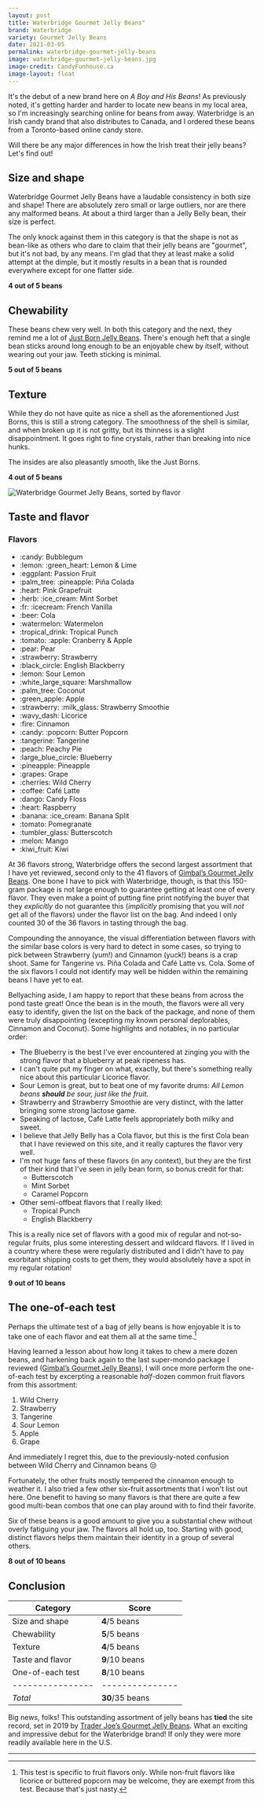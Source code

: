 ```yaml
---
layout: post
title: Waterbridge Gourmet Jelly Beans"
brand: Waterbridge
variety: Gourmet Jelly Beans
date: 2021-03-05
permalink: waterbridge-gourmet-jelly-beans
image: waterbridge-gourmet-jelly-beans.jpg
image-credit: CandyFunhouse.ca
image-layout: float
---
```



It's the debut of a new brand here on <cite>A Boy and His Beans</cite>!
As previously noted, it's getting harder and harder to locate new beans
in my local area, so I'm increasingly searching online for beans from away.
Waterbridge is an Irish candy brand that also distributes to Canada,
and I ordered these beans from a Toronto-based online candy store.

Will there be any major differences in how the Irish treat their jelly beans?
Let's find out!


## Size and shape

Waterbridge Gourmet Jelly Beans have a laudable consistency
in both size and shape!
There are absolutely zero small or large outliers,
nor are there any malformed beans.
At about a third larger than a Jelly Belly bean, their size is perfect.

The only knock against them in this category is that the shape is not
as bean-like as others who dare to claim that their jelly beans are "gourmet",
but it's not bad, by any means.
I'm glad that they at least make a solid attempt at the dimple,
but it mostly results in a bean that is rounded everywhere
except for one flatter side.

**4 out of 5 beans**


## Chewability

These beans chew very well.
In both this category and the next, they remind me a lot of
[Just Born Jelly Beans](/just-born-jelly-beans).
There's enough heft that a single bean sticks around long enough
to be an enjoyable chew by itself, without wearing out your jaw.
Teeth sticking is minimal.

**5 out of 5 beans**


## Texture

While they do not have quite as nice a shell as the aforementioned Just Borns,
this is still a strong category.
The smoothness of the shell is similar, and when broken up it is not gritty,
but its thinness is a slight disappointment.
It goes right to fine crystals, rather than breaking into nice hunks.

The insides are also pleasantly smooth, like the Just Borns.

**4 out of 5 beans**

<img src="/static/img/waterbridge-gourmet-jelly-beans_sorted.jpg"
     alt="Waterbridge Gourmet Jelly Beans, sorted by flavor">

## Taste and flavor

<div class="inset">
    <h3>Flavors</h3>
    <ul class="emoji-list">
        <li>:candy: Bubblegum</li>
        <li>:lemon: :green_heart: Lemon & Lime</li>
        <li>:eggplant: Passion Fruit</li>
        <li>:palm_tree: :pineapple: Piña Colada</li>
        <li>:heart: Pink Grapefruit</li>
        <li>:herb: :ice_cream: Mint Sorbet</li>
        <li>:fr: :icecream: French Vanilla</li>
        <li>:beer: Cola</li>
        <li>:watermelon: Watermelon</li>
        <li>:tropical_drink: Tropical Punch</li>
        <li>:tomato: :apple: Cranberry & Apple</li>
        <li>:pear: Pear</li>
        <li>:strawberry: Strawberry</li>
        <li>:black_circle: English Blackberry</li>
        <li>:lemon: Sour Lemon</li>
        <li>:white_large_square: Marshmallow</li>
        <li>:palm_tree: Coconut</li>
        <li>:green_apple: Apple</li>
        <li>:strawberry: :milk_glass: Strawberry Smoothie</li>
        <li>:wavy_dash: Licorice</li>
        <li>:fire: Cinnamon</li>
        <li>:candy: :popcorn: Butter Popcorn</li>
        <li>:tangerine: Tangerine</li>
        <li>:peach: Peachy Pie</li>
        <li>:large_blue_circle: Blueberry</li>
        <li>:pineapple: Pineapple</li>
        <li>:grapes: Grape</li>
        <li>:cherries: Wild Cherry</li>
        <li>:coffee: Café Latte</li>
        <li>:dango: Candy Floss</li>
        <li>:heart: Raspberry</li>
        <li>:banana: :ice_cream: Banana Split</li>
        <li>:tomato: Pomegranate</li>
        <li>:tumbler_glass: Butterscotch</li>
        <li>:melon: Mango</li>
        <li>:kiwi_fruit: Kiwi</li>
    </ul>
</div>

At 36 flavors strong, Waterbridge offers the second largest assortment
that I have yet reviewed, second only to the 41 flavors of
[Gimbal’s Gourmet Jelly Beans](/gimbals-gourmet-jelly-beans).
One bone I have to pick with Waterbridge, though, is that
this 150-gram package is not large enough to guarantee
getting at least one of every flavor.
They even make a point of putting fine print notifying the buyer
that they _explicitly_ do not guarantee this
(_implicitly_ promising that you will _not_ get all of the flavors)
under the flavor list on the bag.
And indeed I only counted 30 of the 36 flavors in tasting through the bag.

Compounding the annoyance, the visual differentiation between flavors
with the similar base colors is very hard to detect in some cases,
so trying to pick between Strawberry (yum!) and Cinnamon (yuck!) beans
is a crap shoot. Same for Tangerine vs. Piña Colada and Café Latte vs. Cola.
Some of the six flavors I could not identify may well be hidden within
the remaining beans I have yet to eat.

Bellyaching aside, I am happy to report that
these beans from across the pond taste great!
Once the bean is in the mouth, the flavors were all very easy to identify,
given the list on the back of the package,
and none of them were truly disappointing
(excepting my known personal deplorables, Cinnamon and Coconut).
Some highlights and notables, in no particular order:

- The Blueberry is the best I've ever encountered at zinging you with the
  strong flavor that a blueberry at peak ripeness has.
- I can't quite put my finger on what, exactly, but there's
  something really nice about this particular Licorice flavor.
- Sour Lemon is great, but to beat one of my favorite drums:
  _All Lemon beans **should** be sour, just like the fruit._
- Strawberry and Strawberry Smoothie are very distinct, with the latter
  bringing some strong lactose game.
- Speaking of lactose, Café Latte feels appropriately both milky and sweet.
- I believe that Jelly Belly has a Cola flavor,
  but this is the first Cola bean that I have reviewed on this site,
  and it really captures the flavor very well.
- I'm not huge fans of these flavors (in any context),
  but they are the first of their kind that I've seen in jelly bean form,
  so bonus credit for that:
  - Butterscotch
  - Mint Sorbet
  - Caramel Popcorn
- Other semi-offbeat flavors that I really liked:
  - Tropical Punch
  - English Blackberry

This is a really nice set of flavors with a good mix of
regular and not-so-regular fruits,
plus some interesting dessert and wildcard flavors.
If I lived in a country where these were regularly distributed
and I didn't have to pay exorbitant shipping costs to get them,
they would absolutely have a spot in my regular rotation!

**9 out of 10 beans**


## The one-of-each test

Perhaps the ultimate test of a bag of jelly beans is how enjoyable it is
to take one of each flavor and eat them all at the same time.[^1]

Having learned a lesson about how long it takes to chew a mere dozen beans,
and harkening back again to the last super-mondo package I reviewed
([Gimbal’s Gourmet Jelly Beans](/gimbals-gourmet-jelly-beans#the-one-of-each-test)),
I will once more perform the one-of-each test by excerpting a reasonable
_half_-dozen common fruit flavors from this assortment:

1. Wild Cherry
2. Strawberry
3. Tangerine
4. Sour Lemon
5. Apple
6. Grape

And immediately I regret this, due to the previously-noted confusion
between Wild Cherry and Cinnamon beans :unamused:

Fortunately, the other fruits mostly tempered the cinnamon enough to weather it.
I also tried a few other six-fruit assortments that I won't list out here.
One benefit to having so many flavors is that there are quite a few good
multi-bean combos that one can play around with to find their favorite.

Six of these beans is a good amount to give you a substantial chew without
overly fatiguing your jaw. The flavors all hold up, too.
Starting with good, distinct flavors helps them maintain their identity
in a group of several others.

**8 out of 10 beans**


## Conclusion

Category         | Score
---------------- | ---------------
Size and shape   | **4**/5 beans
Chewability      | **5**/5 beans
Texture          | **4**/5 beans
Taste and flavor | **9**/10 beans
One-of-each test | **8**/10 beans
---------------- | ---------------
_Total_          | **30**/35 beans

Big news, folks! This outstanding assortment of jelly beans has
**tied** the site record, set in 2019 by
[Trader Joe’s Gourmet Jelly Beans](/trader-joes-gourmet-jelly-beans).
What an exciting and impressive debut for the Waterbridge brand!
If only they were more readily available here in the U.S.


---

[^1]: This test is specific to fruit flavors _only_. While non-fruit flavors like licorice or buttered popcorn may be welcome, they are exempt from this test. Because that's just nasty.
